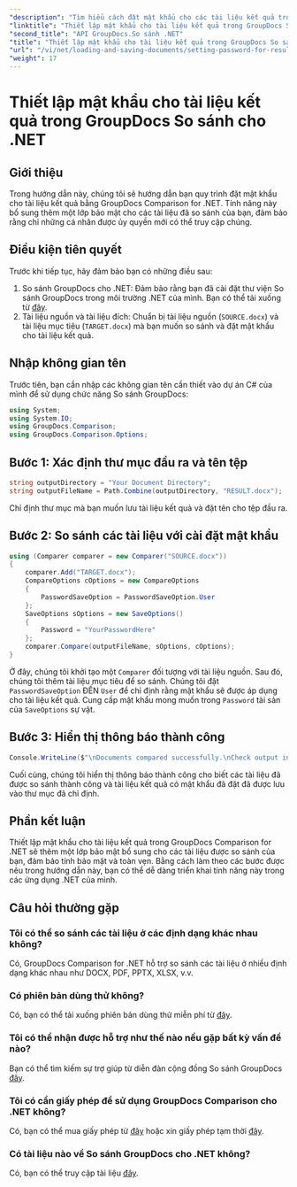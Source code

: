 ```yaml
---
"description": "Tìm hiểu cách đặt mật khẩu cho các tài liệu kết quả trong GroupDocs Comparison for .NET. Tăng cường bảo mật và bảo vệ các tệp được so sánh của bạn."
"linktitle": "Thiết lập mật khẩu cho tài liệu kết quả trong GroupDocs So sánh cho .NET"
"second_title": "API GroupDocs.So sánh .NET"
"title": "Thiết lập mật khẩu cho tài liệu kết quả trong GroupDocs So sánh cho .NET"
"url": "/vi/net/loading-and-saving-documents/setting-password-for-resultant-document/"
"weight": 17
---
```


# Thiết lập mật khẩu cho tài liệu kết quả trong GroupDocs So sánh cho .NET

## Giới thiệu
Trong hướng dẫn này, chúng tôi sẽ hướng dẫn bạn quy trình đặt mật khẩu cho tài liệu kết quả bằng GroupDocs Comparison for .NET. Tính năng này bổ sung thêm một lớp bảo mật cho các tài liệu đã so sánh của bạn, đảm bảo rằng chỉ những cá nhân được ủy quyền mới có thể truy cập chúng.
## Điều kiện tiên quyết
Trước khi tiếp tục, hãy đảm bảo bạn có những điều sau:
1. So sánh GroupDocs cho .NET: Đảm bảo rằng bạn đã cài đặt thư viện So sánh GroupDocs trong môi trường .NET của mình. Bạn có thể tải xuống từ [đây](https://releases.groupdocs.com/comparison/net/).
2. Tài liệu nguồn và tài liệu đích: Chuẩn bị tài liệu nguồn (`SOURCE.docx`) và tài liệu mục tiêu (`TARGET.docx`) mà bạn muốn so sánh và đặt mật khẩu cho tài liệu kết quả.

## Nhập không gian tên
Trước tiên, bạn cần nhập các không gian tên cần thiết vào dự án C# của mình để sử dụng chức năng So sánh GroupDocs:
```csharp
using System;
using System.IO;
using GroupDocs.Comparison;
using GroupDocs.Comparison.Options;
```
## Bước 1: Xác định thư mục đầu ra và tên tệp
```csharp
string outputDirectory = "Your Document Directory";
string outputFileName = Path.Combine(outputDirectory, "RESULT.docx");
```
Chỉ định thư mục mà bạn muốn lưu tài liệu kết quả và đặt tên cho tệp đầu ra.
## Bước 2: So sánh các tài liệu với cài đặt mật khẩu
```csharp
using (Comparer comparer = new Comparer("SOURCE.docx"))
{
    comparer.Add("TARGET.docx");
    CompareOptions cOptions = new CompareOptions
    {
        PasswordSaveOption = PasswordSaveOption.User
    };
    SaveOptions sOptions = new SaveOptions()
    {
        Password = "YourPasswordHere"
    };
    comparer.Compare(outputFileName, sOptions, cOptions);
}
```
Ở đây, chúng tôi khởi tạo một `Comparer` đối tượng với tài liệu nguồn. Sau đó, chúng tôi thêm tài liệu mục tiêu để so sánh. Chúng tôi đặt `PasswordSaveOption` ĐẾN `User` để chỉ định rằng mật khẩu sẽ được áp dụng cho tài liệu kết quả. Cung cấp mật khẩu mong muốn trong `Password` tài sản của `SaveOptions` sự vật.
## Bước 3: Hiển thị thông báo thành công
```csharp
Console.WriteLine($"\nDocuments compared successfully.\nCheck output in {outputDirectory}.");
```
Cuối cùng, chúng tôi hiển thị thông báo thành công cho biết các tài liệu đã được so sánh thành công và tài liệu kết quả có mật khẩu đã đặt đã được lưu vào thư mục đã chỉ định.

## Phần kết luận
Thiết lập mật khẩu cho tài liệu kết quả trong GroupDocs Comparison for .NET sẽ thêm một lớp bảo mật bổ sung cho các tài liệu được so sánh của bạn, đảm bảo tính bảo mật và toàn vẹn. Bằng cách làm theo các bước được nêu trong hướng dẫn này, bạn có thể dễ dàng triển khai tính năng này trong các ứng dụng .NET của mình.
## Câu hỏi thường gặp
### Tôi có thể so sánh các tài liệu ở các định dạng khác nhau không?
Có, GroupDocs Comparison for .NET hỗ trợ so sánh các tài liệu ở nhiều định dạng khác nhau như DOCX, PDF, PPTX, XLSX, v.v.
### Có phiên bản dùng thử không?
Có, bạn có thể tải xuống phiên bản dùng thử miễn phí từ [đây](https://releases.groupdocs.com/).
### Tôi có thể nhận được hỗ trợ như thế nào nếu gặp bất kỳ vấn đề nào?
Bạn có thể tìm kiếm sự trợ giúp từ diễn đàn cộng đồng So sánh GroupDocs [đây](https://forum.groupdocs.com/c/comparison/12).
### Tôi có cần giấy phép để sử dụng GroupDocs Comparison cho .NET không?
Có, bạn có thể mua giấy phép từ [đây](https://purchase.groupdocs.com/buy) hoặc xin giấy phép tạm thời [đây](https://purchase.groupdocs.com/temporary-license/).
### Có tài liệu nào về So sánh GroupDocs cho .NET không?
Có, bạn có thể truy cập tài liệu [đây](https://tutorials.groupdocs.com/comparison/net/).